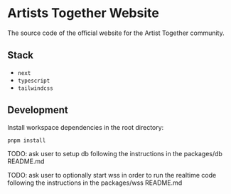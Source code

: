 # Artists Together Website

The source code of the official website for the Artist Together community.

## Stack

- `next`
- `typescript`
- `tailwindcss`

## Development

Install workspace dependencies in the root directory:

```shell
pnpm install
```

TODO: ask user to setup db following the instructions in the packages/db README.md

TODO: ask user to optionally start wss in order to run the realtime code following the instructions in the packages/wss README.md
